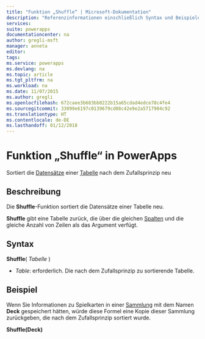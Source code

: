 ```yaml
---
title: "Funktion „Shuffle“ | Microsoft-Dokumentation"
description: "Referenzinformationen einschließlich Syntax und Beispielen für die Funktion „Shuffle“ in PowerApps"
services: 
suite: powerapps
documentationcenter: na
author: gregli-msft
manager: anneta
editor: 
tags: 
ms.service: powerapps
ms.devlang: na
ms.topic: article
ms.tgt_pltfrm: na
ms.workload: na
ms.date: 11/07/2015
ms.author: gregli
ms.openlocfilehash: 672caee3b683bb0222b15a65cdad4edce78c4fe4
ms.sourcegitcommit: 33099e6197c0139679cd08c42e9e2a5717904c92
ms.translationtype: HT
ms.contentlocale: de-DE
ms.lasthandoff: 01/12/2018
---
```

# <a name="shuffle-function-in-powerapps"></a>Funktion „Shuffle“ in PowerApps
Sortiert die [Datensätze](../working-with-tables.md#records) einer [Tabelle](../working-with-tables.md) nach dem Zufallsprinzip neu

## <a name="description"></a>Beschreibung
Die **Shuffle**-Funktion sortiert die Datensätze einer Tabelle neu.

**Shuffle** gibt eine Tabelle zurück, die über die gleichen [Spalten](../working-with-tables.md#columns) und die gleiche Anzahl von Zeilen als das Argument verfügt.

## <a name="syntax"></a>Syntax
**Shuffle**( *Tabelle* )

* *Table*: erforderlich.  Die nach dem Zufallsprinzip zu sortierende Tabelle.

## <a name="example"></a>Beispiel
Wenn Sie Informationen zu Spielkarten in einer [Sammlung](../working-with-data-sources.md#collections) mit dem Namen **Deck** gespeichert hätten, würde diese Formel eine Kopie dieser Sammlung zurückgeben, die nach dem Zufallsprinzip sortiert wurde.

**Shuffle(Deck)**

